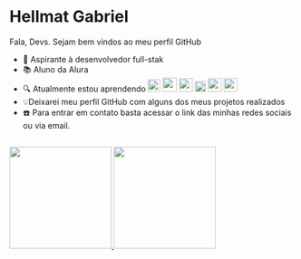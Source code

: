 # Hellmat Gabriel 
 Fala, Devs. Sejam bem vindos ao meu perfil GitHub 

- 🔭 Aspirante à desenvolvedor full-stak 
- 📚 Aluno da Alura
- 🔍 Atualmente estou aprendendo <img loading="lazy" src="https://cdn.jsdelivr.net/gh/devicons/devicon/icons/git/git-original.svg" width="22" height="22"/> <img src="https://cdn.jsdelivr.net/gh/devicons/devicon@latest/icons/css3/css3-original-wordmark.svg" width="25" heigth="25"/> <img loading="lazy" src="https://cdn.jsdelivr.net/gh/devicons/devicon@latest/icons/html5/html5-original-wordmark.svg" width="24" heigth="24"/> <img loading="lazy" src="https://cdn.jsdelivr.net/gh/devicons/devicon@latest/icons/javascript/javascript-original.svg" width="19" heigth="19"/> <img src="https://cdn.jsdelivr.net/gh/devicons/devicon@latest/icons/python/python-original.svg" width="24" heigth="24"/> <img src="https://cdn.jsdelivr.net/gh/devicons/devicon@latest/icons/githubcodespaces/githubcodespaces-original.svg" width="24" heigth="24"/>
- 💡Deixarei meu perfil GitHub com alguns dos meus projetos realizados
- ☎️ Para entrar em contato basta acessar o link das minhas redes sociais ou via email.

##
<div>
<a href="https://github.com/Hellamt">
<img loading="lazy" height="180em" src="https://github-readme-stats.vercel.app/api/top-langs/?username=Hellmat&layout=compact&langs_count=7&theme=dracula"/>
<img loading="lazy" height="180em" src="https://github-readme-stats.vercel.app/api?username=Hellmat&show_icons=true&theme=dracula&include_all_commits=true&count_private=true"/>
</div>
